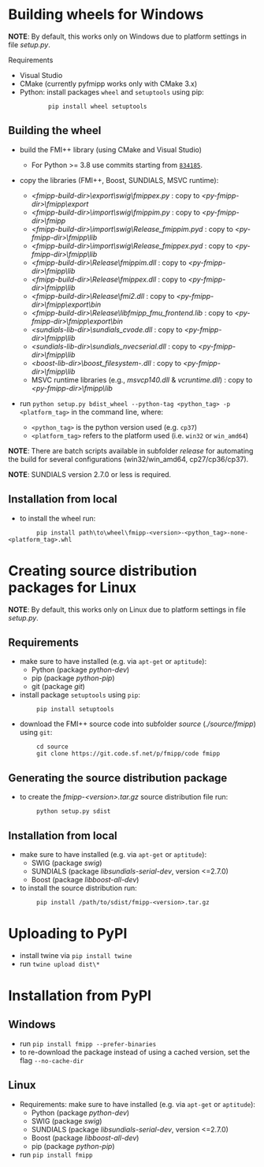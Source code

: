 Building wheels for Windows
===========================

**NOTE**: By default, this works only on Windows due to platform settings in file *setup.py*.

Requirements

* Visual Studio
* CMake (currently pyfmipp works only with CMake 3.x)
* Python: install packages `wheel` and `setuptools` using pip:
  ```
          pip install wheel setuptools
  ```


Building the wheel
------------------

* build the FMI++ library (using CMake and Visual Studio)
  * For Python >= 3.8 use commits starting from [`834185`](https://sourceforge.net/p/fmipp/code/ci/83418514117e37b1d5599babbda16d01c354193d//tree/).
* copy the libraries (FMI++, Boost, SUNDIALS, MSVC runtime):
  * *\<fmipp-build-dir\>\export\swig\fmippex.py* : copy to  *\<py-fmipp-dir\>\fmipp\export*
  * *\<fmipp-build-dir\>\import\swig\fmippim.py* : copy to *\<py-fmipp-dir\>\fmipp*
  * *\<fmipp-build-dir\>\import\swig\Release\_fmippim.pyd* : copy to  *\<py-fmipp-dir\>\fmipp\lib*
  * *\<fmipp-build-dir\>\import\swig\Release\_fmippex.pyd* : copy to  *\<py-fmipp-dir\>\fmipp\lib*
  * *\<fmipp-build-dir\>\Release\fmippim.dll* : copy to  *\<py-fmipp-dir\>\fmipp\lib*
  * *\<fmipp-build-dir\>\Release\fmippex.dll* : copy to  *\<py-fmipp-dir\>\fmipp\lib*
  * *\<fmipp-build-dir\>\Release\fmi2.dll* : copy to  *\<py-fmipp-dir\>\fmipp\export\bin*
  * *\<fmipp-build-dir\>\Release\libfmipp_fmu_frontend.lib* : copy to  *\<py-fmipp-dir\>\fmipp\export\bin*
  * *\<sundials-lib-dir\>\sundials_cvode.dll* : copy to  *\<py-fmipp-dir\>\fmipp\lib*
  * *\<sundials-lib-dir\>\sundials_nvecserial.dll* : copy to  *\<py-fmipp-dir\>\fmipp\lib*
  * *\<boost-lib-dir\>\boost_filesystem-<version>.dll* : copy to  *\<py-fmipp-dir\>\fmipp\lib*
  * MSVC runtime libraries (e.g., *msvcp140.dll* & *vcruntime.dll*) : copy to  *\<py-fmipp-dir\>\fmipp\lib*

* run `python setup.py bdist_wheel --python-tag <python_tag> -p <platform_tag>` in the command line, where:
  * `<python_tag>` is the python version used (e.g. `cp37`)
  * `<platform_tag>` refers to the platform used (i.e. `win32` or `win_amd64`)

**NOTE**:
There are batch scripts available in subfolder *release* for automating the build for several configurations (win32/win_amd64, cp27/cp36/cp37).

**NOTE**:
SUNDIALS version 2.7.0 or less is required.

Installation from local
-----------------------

* to install the wheel run:
```
        pip install path\to\wheel\fmipp-<version>-<python_tag>-none-<platform_tag>.whl
```


Creating source distribution packages for Linux
===============================================

**NOTE**: By default, this works only on Linux due to platform settings in file *setup.py*.

Requirements
------------

* make sure to have installed (e.g. via `apt-get` or `aptitude`):
  * Python (package *python-dev*)
  * pip (package *python-pip*)
  * git (package *git*)
* install package `setuptools` using `pip`:
```
        pip install setuptools
```
* download the FMI++ source code into subfolder *source* (*./source/fmipp*) using `git`:
```
        cd source
        git clone https://git.code.sf.net/p/fmipp/code fmipp
```



Generating the source distribution package
------------------------------------------

* to create the *fmipp-\<version\>.tar.gz* source distribution file run:
```
        python setup.py sdist
```

Installation from local
-----------------------

* make sure to have installed (e.g. via `apt-get` or `aptitude`):
  * SWIG (package *swig*)
  * SUNDIALS (package *libsundials-serial-dev*, version <=2.7.0)
  * Boost (package *libboost-all-dev*)
* to install the source distribution run:
```
        pip install /path/to/sdist/fmipp-<version>.tar.gz
```

Uploading to PyPI
=================

* install twine via `pip install twine`
* run `twine upload dist\*`



Installation from PyPI
======================

Windows
-------

* run `pip install fmipp --prefer-binaries`
* to re-download the package instead of using a cached version, set the flag `--no-cache-dir`


Linux
-----

* Requirements: make sure to have installed (e.g. via `apt-get` or `aptitude`):
  * Python (package *python-dev*)
  * SWIG (package *swig*)
  * SUNDIALS (package *libsundials-serial-dev*, version <=2.7.0)
  * Boost (package *libboost-all-dev*)
  * pip (package *python-pip*)
* run `pip install fmipp`
